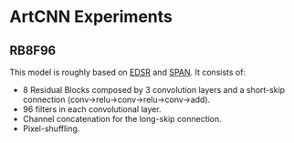 # ArtCNN Experiments

## RB8F96
This model is roughly based on [EDSR](https://arxiv.org/abs/1707.02921) and [SPAN](https://arxiv.org/abs/2311.12770). It consists of:
- 8 Residual Blocks composed by 3 convolution layers and a short-skip connection (conv->relu->conv->relu->conv->add).
- 96 filters in each convolutional layer.
- Channel concatenation for the long-skip connection.
- Pixel-shuffling.
